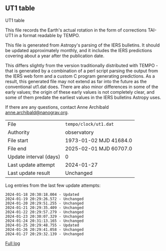 
## UT1 table

UT1 table

This file records the Earth's actual rotation in the form of
corrections TAI-UT1 in a format readable by TEMPO.

This file is generated from Astropy's parsing of the IERS
bulletins. It should be updated approximately monthly, and it
includes the IERS predictions covering about a year after the
publication date.

This differs slightly from the version traditionally distributed
with TEMPO - that is generated by a combination of a perl script
parsing the output from the IERS web form and a custom C program
generating predictions. As a result, this generated file may not
extend as far into the future as the conventional ut1.dat does.
There are also minor differences in some of the early values; the
origin of these early values is not completely clear, and some of
them predate the earliest values in the IERS bulletins Astropy uses.

If there are any questions, contact Anne Archibald
<anne.archibald@nanograv.org>.

|     |     |
|:--- |:--- |
| File | `tempo/clock/ut1.dat` |
| Authority | observatory |
| File start | 1973-01-02 MJD 41684.0 |
| File end | 2025-02-01 MJD 60707.0 |
| Update interval (days) | 0 |
| Last update attempt | 2024-01-27 |
| Last update result | Unchanged |

Log entries from the last few update attempts:
```
2024-01-18 20:30:18.004 - Updated
2024-01-19 20:29:26.572 - Unchanged
2024-01-20 20:29:51.255 - Unchanged
2024-01-21 20:29:35.409 - Unchanged
2024-01-22 20:29:57.279 - Unchanged
2024-01-23 20:30:07.329 - Unchanged
2024-01-24 20:31:13.165 - Unchanged
2024-01-25 20:29:48.755 - Updated
2024-01-26 20:29:41.058 - Unchanged
2024-01-27 20:29:32.139 - Unchanged
```
[Full log](https://raw.githubusercontent.com/ipta/pulsar-clock-corrections/main/log/tempo/clock/ut1.dat.log)
